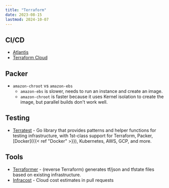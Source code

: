 ```yaml
---
title: "Terraform"
date: 2023-08-15
lastmod: 2024-10-07
---
```

## CI/CD
- [Atlantis](https://www.runatlantis.io/)
- [Terraform Cloud](https://cloud.hashicorp.com/products/terraform)


## Packer
- `amazon-chroot` vs `amazon-ebs`
    - `amazon-ebs` is slower, needs to run an instance and create an image.
    - `amazon-chroot` is faster because it uses Kernel isolation to create the image, but parallel builds don't work well.

## Testing
- [Terratest](https://terratest.gruntwork.io/) - Go library that provides patterns and helper functions for testing infrastructure, with 1st-class support for Terraform, Packer, [Docker]({{< ref "Docker" >}}), Kubernetes, AWS, GCP, and more.

## Tools
- [Terraformer](https://github.com/GoogleCloudPlatform/terraformer) - (reverse Terraform) generates tf/json and tfstate files based on existing infrastructure.
- [Infracost](https://github.com/infracost/infracost) - Cloud cost estimates in pull requests
